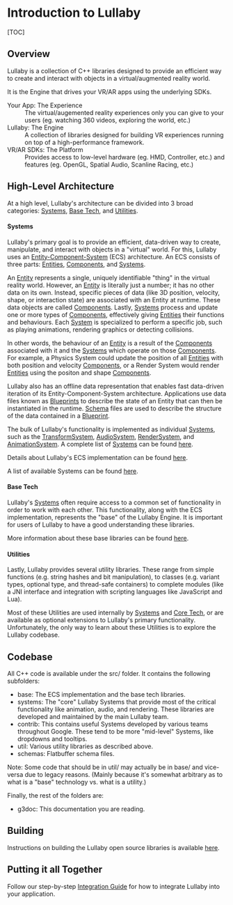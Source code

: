 # Introduction to Lullaby


[TOC]

## Overview

Lullaby is a collection of C++ libraries designed to provide an efficient way to
create and interact with objects in a virtual/augmented reality world.

It is the Engine that drives your VR/AR apps using the underlying SDKs.

<dl>
<dt>Your App: The Experience</dt>
<dd>The virtual/augemented reality experiences only you can give to your users
(eg. watching 360 videos, exploring the world, etc.)</dd>

<dt>Lullaby: The Engine</dt>
<dd>A collection of libraries designed for building VR experiences running on
top of a high-performance framework.</dd>

<dt>VR/AR SDKs: The Platform</dt>
<dd>Provides access to low-level hardware (eg. HMD, Controller, etc.) and
features (eg. OpenGL, Spatial Audio, Scanline Racing, etc.)</dd>
</dl>

## High-Level Architecture

At a high level, Lullaby's architecture can be divided into 3 broad categories:
[Systems](#systems), [Base Tech](#base-tech), and [Utilities](#utilities).

#### Systems

Lullaby's primary goal is to provide an efficient, data-driven way to create,
manipulate, and interact with objects in a "virtual" world. For this, Lullaby
uses an
[Entity-Component-System](https://en.wikipedia.org/wiki/Entity%E2%80%93component%E2%80%93system)
(ECS) architecture. An ECS consists of three parts: [Entities](ecs.md#entity),
[Components](ecs.md#component), and [Systems](ecs.md#system).

An [Entity](ecs.md#entity) represents a single, uniquely identifiable "thing" in
the virtual reality world. However, an [Entity](ecs.md#entity) is literally just
a number; it has no other data on its own. Instead, specific pieces of data
(like 3D position, velocity, shape, or interaction state) are associated with an
Entity at runtime. These data objects are called [Components](ecs.md#component).
Lastly, [Systems](ecs.md#system) process and update one or more types of
[Components](ecs.md#component), effectively giving [Entities](ecs.md#entity)
their functions and behaviours. Each [System](ecs.md#system) is specialized to
perform a specific job, such as playing animations, rendering graphics or
detecting collisions.

In other words, the behaviour of an [Entity](ecs.md#entity) is a result of the
[Components](ecs.md#components) associated with it and the
[Systems](ecs.md#system) which operate on those [Components](ecs.md#component).
For example, a Physics System could update the position of all
[Entities](ecs.md#entity) with both position and velocity
[Components](ecs.md#component), or a Render System would render
[Entities](ecs.md#entity) using the positon and shape
[Components](ecs.md#component).

Lullaby also has an offline data representation that enables fast data-driven
iteration of its Entity-Component-System architecture. Applications use data
files known as [Blueprints](ecs.md#blueprint) to describe the state of an Entity
that can then be instantiated in the runtime. [Schema](ecs.md#blueprint) files
are used to describe the structure of the data contained in a
[Blueprint](ecs.md#blueprint).

The bulk of Lullaby's functionality is implemented as individual
[Systems](ecs.md#system), such as the
[TransformSystem](../src/systems/transform),
[AudioSystem](../src/systems/audio), [RenderSystem](../src/systems/render), and
[AnimationSystem](../src/systems/animation). A complete list of
[Systems](ecs.md#system) can be found [here](list-of-systems.md).

Details about Lullaby's ECS implementation can be found [here](ecs.md).

A list of available Systems can be found [here](list-of-systems.md).

#### Base Tech

Lullaby's [Systems](#systems) often require access to a common set of
functionality in order to work with each other. This functionality, along with
the ECS implementation, represents the "base" of the Lullaby Engine. It is
important for users of Lullaby to have a good understanding these libraries.

More information about these base libraries can be found [here](base-tech.md).

#### Utilities

Lastly, Lullaby provides several utility libraries. These range from simple
functions (e.g. string hashes and bit manipulation), to classes (e.g. variant
types, optional type, and thread-safe containers) to complete modules (like a
JNI interface and integration with scripting languages like JavaScript and Lua).

Most of these Utilities are used internally by [Systems](#systems) and [Core
Tech](#core-tech), or are available as optional extensions to Lullaby's primary
functionality. Unfortunately, the only way to learn about these Utilities is to
explore the Lullaby codebase.

## Codebase

All C++ code is available under the src/ folder. It contains the following
subfolders:

*   base: The ECS implementation and the base tech libraries.
*   systems: The "core" Lullaby Systems that provide most of the critical
    functionality like animation, audio, and rendering. These libraries are
    developed and maintained by the main Lullaby team.
*   contrib: This contains useful Systems developed by various teams throughout
    Google. These tend to be more "mid-level" Systems, like dropdowns and
    tooltips.
*   util: Various utility libraries as described above.
*   schemas: Flatbuffer schema files.

Note: Some code that should be in util/ may actually be in base/ and vice-versa
due to legacy reasons. (Mainly because it's somewhat arbitrary as to what is a
"base" technology vs. what is a utility.)


Finally, the rest of the folders are:

*   g3doc: This documentation you are reading.

## Building

Instructions on building the Lullaby open source libraries is available
[here](building_github.md).

## Putting it all Together

Follow our step-by-step [Integration Guide](integration-guide.md) for how to
integrate Lullaby into your application.

